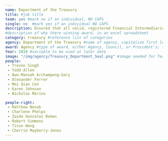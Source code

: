 ```yaml
---
name: Department of the Treasury
title: #job title
team: yes #mark no if an individual, NO CAPS
single: no  #mark yes if an individual NO CAPS
description: Ensured that all valid, registered Financial Intermediaries met their Foreign Account Tax Compliance Act (FATCA) Reporting obligations and updated FATCA registration system to provide new functions, capabilities, and process improvements. The team’s work allows for more cost effective analysis of data.
#description of why there winning award, in an excel spreadsheet
category: treasury #reference list of categories
agency: Department of the Treasury #name of agency, capitalize first letter of each name
award: Agency #type of award, either Agency, Council, or President's; this is case sensitive so make sure to match the options listed exactly. This section generates the format of the card
Year: 2018 #variable to be used at later date
image: "/img/agency/Treasury_Department_Seal.png" #image needed for Team award (agency seal) and President's award (headshot); leave empty if and individual Agency award
people:
 - Trevon Singh
 - Todd Allen
 - Awo-Mansah Archampong-Gary
 - Alexander Ferrer
 - Mei Qian Cen
 - Karen Johnson
 - Nicholas Marino

people-right:
 - Matthew Novak
 - Charlene Phelps
 - Zaida Gonzalez Roman
 - Robert Simmons
 - Tisun Wang
 - Cherrie Mayberry-Jones
---
```

